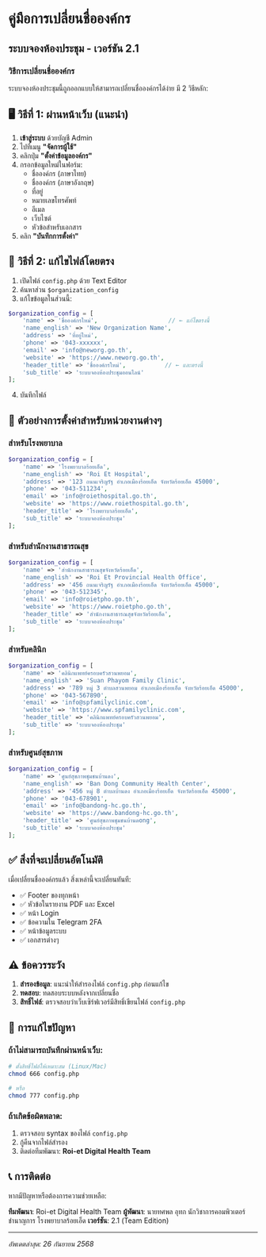 # คู่มือการเปลี่ยนชื่อองค์กร
## ระบบจองห้องประชุม - เวอร์ชัน 2.1

### วิธีการเปลี่ยนชื่อองค์กร

ระบบจองห้องประชุมนี้ถูกออกแบบให้สามารถเปลี่ยนชื่อองค์กรได้ง่าย มี 2 วิธีหลัก:

## 🖥️ วิธีที่ 1: ผ่านหน้าเว็บ (แนะนำ)

1. **เข้าสู่ระบบ** ด้วยบัญชี Admin
2. ไปที่เมนู **"จัดการผู้ใช้"**
3. คลิกปุ่ม **"ตั้งค่าข้อมูลองค์กร"** 
4. กรอกข้อมูลใหม่ในฟอร์ม:
   - ชื่อองค์กร (ภาษาไทย)
   - ชื่อองค์กร (ภาษาอังกฤษ)
   - ที่อยู่
   - หมายเลขโทรศัพท์
   - อีเมล
   - เว็บไซต์
   - หัวข้อสำหรับเอกสาร
5. คลิก **"บันทึกการตั้งค่า"**

## 📝 วิธีที่ 2: แก้ไขไฟล์โดยตรง

1. เปิดไฟล์ `config.php` ด้วย Text Editor
2. ค้นหาส่วน `$organization_config`
3. แก้ไขข้อมูลในส่วนนี้:

```php
$organization_config = [
    'name' => 'ชื่อองค์กรใหม่',                    // ← แก้ไขตรงนี้
    'name_english' => 'New Organization Name',
    'address' => 'ที่อยู่ใหม่',
    'phone' => '043-xxxxxx',
    'email' => 'info@neworg.go.th',
    'website' => 'https://www.neworg.go.th',
    'header_title' => 'ชื่อองค์กรใหม่',           // ← และตรงนี้
    'sub_title' => 'ระบบจองห้องประชุมออนไลน์'
];
```

4. บันทึกไฟล์

## 🏥 ตัวอย่างการตั้งค่าสำหรับหน่วยงานต่างๆ

### สำหรับโรงพยาบาล
```php
$organization_config = [
    'name' => 'โรงพยาบาลร้อยเอ็ด',
    'name_english' => 'Roi Et Hospital',
    'address' => '123 ถนนเจริญรัฐ อำเภอเมืองร้อยเอ็ด จังหวัดร้อยเอ็ด 45000',
    'phone' => '043-511234',
    'email' => 'info@roiethospital.go.th',
    'website' => 'https://www.roiethospital.go.th',
    'header_title' => 'โรงพยาบาลร้อยเอ็ด',
    'sub_title' => 'ระบบจองห้องประชุม'
];
```

### สำหรับสำนักงานสาธารณสุข
```php
$organization_config = [
    'name' => 'สำนักงานสาธารณสุขจังหวัดร้อยเอ็ด',
    'name_english' => 'Roi Et Provincial Health Office',
    'address' => '456 ถนนเจริญรัฐ อำเภอเมืองร้อยเอ็ด จังหวัดร้อยเอ็ด 45000',
    'phone' => '043-512345',
    'email' => 'info@roietpho.go.th',
    'website' => 'https://www.roietpho.go.th',
    'header_title' => 'สำนักงานสาธารณสุขจังหวัดร้อยเอ็ด',
    'sub_title' => 'ระบบจองห้องประชุม'
];
```

### สำหรับคลินิก
```php
$organization_config = [
    'name' => 'คลินิกแพทย์ครอบครัวสวนพยอม',
    'name_english' => 'Suan Phayom Family Clinic',
    'address' => '789 หมู่ 3 ตำบลสวนพยอม อำเภอเมืองร้อยเอ็ด จังหวัดร้อยเอ็ด 45000',
    'phone' => '043-567890',  
    'email' => 'info@spfamilyclinic.com',
    'website' => 'https://www.spfamilyclinic.com',
    'header_title' => 'คลินิกแพทย์ครอบครัวสวนพยอม',
    'sub_title' => 'ระบบจองห้องประชุม'
];
```

### สำหรับศูนย์สุขภาพ
```php
$organization_config = [
    'name' => 'ศูนย์สุขภาพชุมชนบ้านดง',
    'name_english' => 'Ban Dong Community Health Center',
    'address' => '456 หมู่ 8 ตำบลบ้านดง อำเภอเมืองร้อยเอ็ด จังหวัดร้อยเอ็ด 45000',
    'phone' => '043-678901',
    'email' => 'info@bandong-hc.go.th',
    'website' => 'https://www.bandong-hc.go.th',
    'header_title' => 'ศูนย์สุขภาพชุมชนบ้านดong',
    'sub_title' => 'ระบบจองห้องประชุม'
];
```

## ✅ สิ่งที่จะเปลี่ยนอัตโนมัติ

เมื่อเปลี่ยนชื่อองค์กรแล้ว สิ่งเหล่านี้จะเปลี่ยนทันที:

- ✅ Footer ของทุกหน้า
- ✅ หัวข้อในรายงาน PDF และ Excel
- ✅ หน้า Login
- ✅ ข้อความใน Telegram 2FA
- ✅ หน้าข้อมูลระบบ
- ✅ เอกสารต่างๆ

## ⚠️ ข้อควรระวัง

1. **สำรองข้อมูล**: แนะนำให้สำรองไฟล์ `config.php` ก่อนแก้ไข
2. **ทดสอบ**: ทดสอบระบบหลังจากเปลี่ยนชื่อ
3. **สิทธิ์ไฟล์**: ตรวจสอบว่าเว็บเซิร์ฟเวอร์มีสิทธิ์เขียนไฟล์ `config.php`

## 🔧 การแก้ไขปัญหา

### ถ้าไม่สามารถบันทึกผ่านหน้าเว็บ:
```bash
# ตั้งสิทธิ์ไฟล์ให้เหมาะสม (Linux/Mac)
chmod 666 config.php

# หรือ
chmod 777 config.php
```

### ถ้าเกิดข้อผิดพลาด:
1. ตรวจสอบ syntax ของไฟล์ `config.php`
2. กู้คืนจากไฟล์สำรอง
3. ติดต่อทีมพัฒนา: **Roi-et Digital Health Team**

## 📞 การติดต่อ

หากมีปัญหาหรือต้องการความช่วยเหลือ:

**ทีมพัฒนา**: Roi-et Digital Health Team
**ผู้พัฒนา**: นายทศพล อุทก นักวิชาการคอมพิวเตอร์ชำนาญการ โรงพยาบาลร้อยเอ็ด
**เวอร์ชัน**: 2.1 (Team Edition)

---
*อัพเดตล่าสุด: 26 กันยายน 2568*